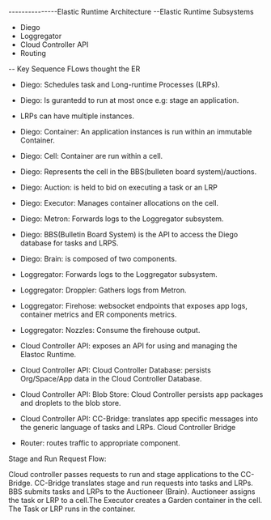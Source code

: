---------------Elastic Runtime Architecture
--Elastic Runtime Subsystems
  - Diego
  - Loggregator
  - Cloud Controller API
  - Routing

-- Key Sequence FLows thought the ER

- Diego: Schedules task and Long-runtime Processes (LRPs).
- Diego: Is gurantedd to run at most once e.g: stage an application.
- LRPs can have multiple instances.
- Diego: Container: An application instances is run within an immutable Container.
- Diego: Cell: Container are run within a cell.
- Diego: Represents the cell in the BBS(bulleten board system)/auctions.
- Diego: Auction: is held to bid on executing a task or an LRP
- Diego: Executor: Manages container allocations on the cell.
- Diego: Metron: Forwards logs to the Loggregator subsystem.
- Diego: BBS(Bulletin Board System) is the API to access the Diego database for tasks and LRPS.
- Diego: Brain: is composed of two components.

- Loggregator: Forwards logs to the Loggregator subsystem.
- Loggregator: Droppler: Gathers logs from Metron.
- Loggregator: Firehose: websocket endpoints that exposes app logs, container metrics and ER components metrics.
- Loggregator: Nozzles: Consume the firehouse output.

- Cloud Controller API: exposes an API for using and managing the Elastoc Runtime.
- Cloud Controller API: Cloud Controller Database: persists Org/Space/App data in the Cloud Controller Database.
- Cloud Controller API: Blob Store: Cloud Controller persists app packages and droplets to the blob store.
- Cloud Controller API: CC-Bridge: translates app specific messages into the generic language of tasks and LRPs. Cloud Controller Bridge

- Router: routes traffic to appropriate component.

Stage and Run Request Flow:

Cloud controller passes requests to run and stage applications to the CC-Bridge.
CC-Bridge translates stage and run requests into tasks and LRPs.
BBS submits tasks and LRPs to the Auctioneer (Brain).
Auctioneer assigns the task or LRP to a cell.The Executor creates a Garden container in the cell. The Task or LRP runs in the container.







